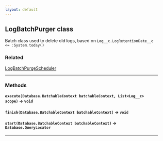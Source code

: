 ```yaml
---
layout: default
---
```


## LogBatchPurger class

Batch class used to delete old logs, based on `Log__c.LogRetentionDate__c <= :System.today()`

### Related

[LogBatchPurgeScheduler](LogBatchPurgeScheduler)

---

### Methods

#### `execute(Database.BatchableContext batchableContext, List<Log__c> scope)` → `void`

#### `finish(Database.BatchableContext batchableContext)` → `void`

#### `start(Database.BatchableContext batchableContext)` → `Database.QueryLocator`

---
